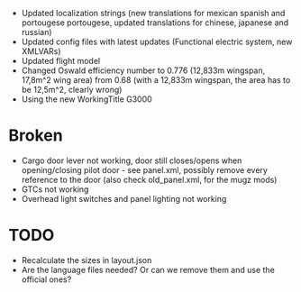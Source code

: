 - Updated localization strings (new translations for mexican spanish and portougese portougese, updated translations for chinese, japanese and russian)
- Updated config files with latest updates (Functional electric system, new XMLVARs)
- Updated flight model
- Changed Oswald efficiency number to 0.776 (12,833m wingspan, 17,8m^2 wing area) from 0.68 (with a 12,833m wingspan, the area has to be 12,5m^2, clearly wrong)
- Using the new WorkingTitle G3000




# Broken
- Cargo door lever not working, door still closes/opens when opening/closing pilot door - see panel.xml, possibly remove every reference to the door (also check old_panel.xml, for the mugz mods)
- GTCs not working
- Overhead light switches and panel lighting not working

# TODO
- Recalculate the sizes in layout.json
- Are the language files needed? Or can we remove them and use the official ones?